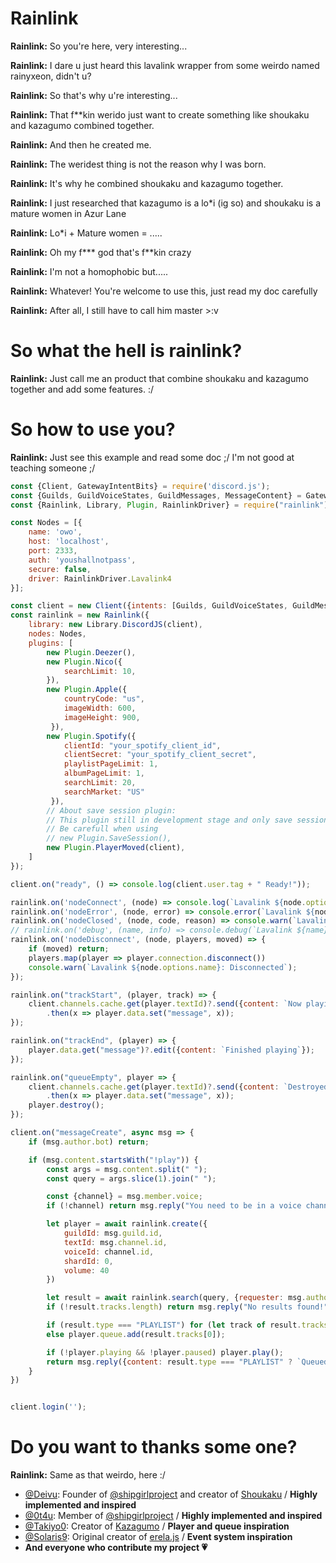 # Rainlink

**Rainlink:** So you're here, very interesting... 

**Rainlink:** I dare u just heard this lavalink wrapper from some weirdo named rainyxeon, didn't u?

**Rainlink:** So that's why u're interesting...

**Rainlink:** That f**kin werido just want to create something like shoukaku and kazagumo combined together.

**Rainlink:** And then he created me. 

**Rainlink:** The weridest thing is not the reason why I was born.

**Rainlink:** It's why he combined shoukaku and kazagumo together.

**Rainlink:** I just researched that kazagumo is a lo*i (ig so) and shoukaku is a mature women in Azur Lane

**Rainlink:** Lo*i + Mature women = .....

**Rainlink:** Oh my f*** god that's f**kin crazy

**Rainlink:** I'm not a homophobic but.....

**Rainlink:** Whatever! You're welcome to use this, just read my doc carefully

**Rainlink:** After all, I still have to call him master >:v

# So what the hell is rainlink?

**Rainlink:** Just call me an product that combine shoukaku and kazagumo together and add some features. :/

# So how to use you?

**Rainlink:** Just see this example and read some doc ;/ I'm not good at teaching someone ;/

```js
const {Client, GatewayIntentBits} = require('discord.js');
const {Guilds, GuildVoiceStates, GuildMessages, MessageContent} = GatewayIntentBits;
const {Rainlink, Library, Plugin, RainlinkDriver} = require("rainlink");

const Nodes = [{
    name: 'owo',
    host: 'localhost',
    port: 2333,
    auth: 'youshallnotpass',
    secure: false,
    driver: RainlinkDriver.Lavalink4
}];

const client = new Client({intents: [Guilds, GuildVoiceStates, GuildMessages, MessageContent]});
const rainlink = new Rainlink({
    library: new Library.DiscordJS(client),
    nodes: Nodes,
    plugins: [
        new Plugin.Deezer(),
        new Plugin.Nico({
            searchLimit: 10,
        }),
        new Plugin.Apple({
            countryCode: "us",
            imageWidth: 600,
            imageHeight: 900,
         }),
        new Plugin.Spotify({
            clientId: "your_spotify_client_id",
            clientSecret: "your_spotify_client_secret",
            playlistPageLimit: 1,
            albumPageLimit: 1,
            searchLimit: 20,
            searchMarket: "US"
         }),
        // About save session plugin:
        // This plugin still in development stage and only save sessionId not voiceId.
        // Be carefull when using
        // new Plugin.SaveSession(),
        new Plugin.PlayerMoved(client),
    ]
});

client.on("ready", () => console.log(client.user.tag + " Ready!"));

rainlink.on('nodeConnect', (node) => console.log(`Lavalink ${node.options.name}: Ready!`));
rainlink.on('nodeError', (node, error) => console.error(`Lavalink ${node.options.name}: Error Caught,`, error));
rainlink.on('nodeClosed', (node, code, reason) => console.warn(`Lavalink ${node.options.name}: Closed, Code ${code}, Reason ${reason || 'No reason'}`));
// rainlink.on('debug', (name, info) => console.debug(`Lavalink ${name}: Debug,`, info));
rainlink.on('nodeDisconnect', (node, players, moved) => {
    if (moved) return;
    players.map(player => player.connection.disconnect())
    console.warn(`Lavalink ${node.options.name}: Disconnected`);
});

rainlink.on("trackStart", (player, track) => {
    client.channels.cache.get(player.textId)?.send({content: `Now playing **${track.title}** by **${track.author}**`})
        .then(x => player.data.set("message", x));
});

rainlink.on("trackEnd", (player) => {
    player.data.get("message")?.edit({content: `Finished playing`});
});

rainlink.on("queueEmpty", player => {
    client.channels.cache.get(player.textId)?.send({content: `Destroyed player due to inactivity.`})
        .then(x => player.data.set("message", x));
    player.destroy();
});

client.on("messageCreate", async msg => {
    if (msg.author.bot) return;

    if (msg.content.startsWith("!play")) {
        const args = msg.content.split(" ");
        const query = args.slice(1).join(" ");

        const {channel} = msg.member.voice;
        if (!channel) return msg.reply("You need to be in a voice channel to use this command!");

        let player = await rainlink.create({
            guildId: msg.guild.id,
            textId: msg.channel.id,
            voiceId: channel.id,
            shardId: 0,
            volume: 40
        })

        let result = await rainlink.search(query, {requester: msg.author});
        if (!result.tracks.length) return msg.reply("No results found!");

        if (result.type === "PLAYLIST") for (let track of result.tracks) player.queue.add(track);
        else player.queue.add(result.tracks[0]);

        if (!player.playing && !player.paused) player.play();
        return msg.reply({content: result.type === "PLAYLIST" ? `Queued ${result.tracks.length} from ${result.playlistName}` : `Queued ${result.tracks[0].title}`});
    }
})


client.login('');
```

# Do you want to thanks some one?

**Rainlink:** Same as that weirdo, here :/

- [@Deivu](https://github.com/Deivu): Founder of [@shipgirlproject](https://github.com/shipgirlproject) and creator of [Shoukaku](https://www.npmjs.com/package/shoukaku) / **Highly implemented and inspired**
- [@0t4u](https://github.com/0t4u): Member of [@shipgirlproject](https://github.com/shipgirlproject) / **Highly implemented and inspired**
- [@Takiyo0](https://github.com/Takiyo0): Creator of [Kazagumo](https://www.npmjs.com/package/kazagumo) / **Player and queue inspiration**
- [@Solaris9](https://github.com/Solaris9): Original creator of [erela.js](https://www.npmjs.com/package/erela.js) / **Event system inspiration**
- **And everyone who contribute my project 💗**